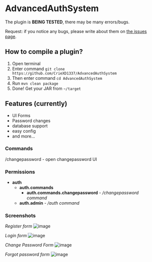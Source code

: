 # AdvancedAuthSystem
The plugin is **BEING TESTED**, there may be many errors/bugs. 

Request: if you notice any bugs, please write about them on [the issues page](https://github.com/CrieXD1337/AdvancedAuthSystem/issues).

## How to compile a plugin?
1. Open terminal
2. Enter command `git clone https://github.com/CrieXD1337/AdvancedAuthSystem`
3. Then enter command `cd AdvancedAuthSystem`
4. Run `mvn clean package`
5. Done! Get your JAR from `~/target`

## Features (currently)
- UI Forms
- Password changes
- database support
- easy config
- and more...

### Commands
/changepassword - open changepassword UI

### Permissions
- **auth**
  - **auth.commands**
    - **auth.commands.changepassword** *- /changepassword command*
  - **auth.admin** *- /auth command*

### Screenshots
*Register form*
![image](https://github.com/user-attachments/assets/6e249599-90cf-4d69-a454-7021d484cc4e)

*Login form*
![image](https://github.com/user-attachments/assets/64676a49-16d6-4735-b6eb-a415007b7e57)

*Change Password Form*
![image](https://github.com/user-attachments/assets/a87d6fe9-1edd-450a-b42e-7d7c6b326ca3)

*Forgot password form*
![image](https://github.com/user-attachments/assets/85acc917-24e0-4571-97b3-1d93d3598b65)



